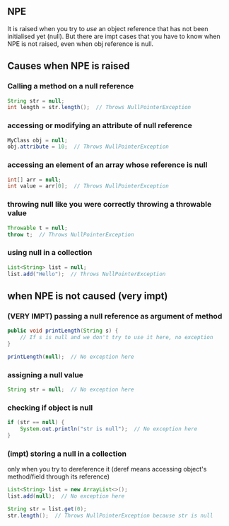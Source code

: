 ## NPE
It is raised when you try to *use* an object reference that has not been initialised yet (null). But there are impt cases
that you have to know when NPE is not raised, even when obj reference is null.

## Causes when NPE is raised
### Calling a method on a null reference
```java
String str = null;
int length = str.length();  // Throws NullPointerException
```

### accessing or modifying an attribute of null reference
```java
MyClass obj = null;
obj.attribute = 10;  // Throws NullPointerException
```

### accessing an element of an array whose reference is null
```java
int[] arr = null;
int value = arr[0];  // Throws NullPointerException
```

### throwing null like you were correctly throwing a throwable value
```java
Throwable t = null;
throw t;  // Throws NullPointerException
```

### using null in a collection
```java
List<String> list = null;
list.add("Hello");  // Throws NullPointerException
```

## when NPE is not caused (very impt)
### (VERY IMPT) passing a null reference as **argument of method**
```java
public void printLength(String s) {
    // If s is null and we don't try to use it here, no exception
}

printLength(null);  // No exception here
```

### assigning a null value
```java
String str = null;  // No exception here
```

### checking if object is null
```java
if (str == null) {
    System.out.println("str is null");  // No exception here
}
```

### (impt) storing a null in a collection
only when you try to dereference it (deref means accessing object's method/field through its reference) 

```java
List<String> list = new ArrayList<>();
list.add(null);  // No exception here
```

```java
String str = list.get(0);
str.length();  // Throws NullPointerException because str is null
```

